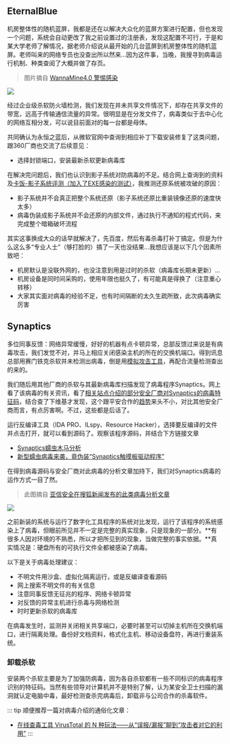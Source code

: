 ## EternalBlue

机房整体性的随机蓝屏，我都是还在以解决大众化的蓝屏方案进行配置，但也发现一个问题，系统会自动更改了我之前设置过的注册表，发现这配置不可行，于是和某大学老师了解情况，据老师介绍说从最开始的几台蓝屏到机房整体性的随机蓝屏。老师叫来的网络专员也没查出所以然来...因为这件事，当晚，我搜寻到病毒运行机制、种类查阅了大概并做了存页。

> 图片摘自 [WannaMine4.0 警惕感染](https://www.northsoar.com/News/detial/206)

![](https://i.postimg.cc/sxbSmMnq/1553131272718754.jpg)


经过企业级杀软防火墙检测，我们发现在并未共享文件情况下，却存在共享文件的带宽，远高于传输通信流量的异常。很明显是在分发文件了，病毒类似于去中心化的网络互相分发，可以说目前面对的每一台都是母体。

共同确认为永恒之蓝后，从微软官网中查询到相应补丁下载安装修复了这类问题，跟360厂商也交流了后续意见：

* 选择封锁端口，安装最新杀软更新病毒库

在解决完问题后，我们也认识到影子系统对防病毒的不足。结合网上查询到的资料及[卡饭-影子系统评测（加入了EXE感染的测试）](https://bbs.kafan.cn/thread-1778185-1-1.html)，我推测还原系统被攻破的原因：

* 影子系统并不会真正把整个系统还原（影子系统还原比重装镜像还原的速度快太多）
* 病毒伪装成影子系统并不会还原的内部文件，通过执行不通知的程式代码，来完成整个暗箱破坏流程

其实这事换成大众的话早就解决了，先百度，然后有毒杀毒打补丁搞定。但是为什么这么多“专业人士”（够打脸的）搞了一天也没结果...我想应该是以下几个因素所致吧：

* 机房默认是没联外网的，也没注意到用是过时的杀软（病毒库长期未更新）...
* 机房设备是同时间采购的，使用年限也挺久了，有可能真是得换了（注意重心转移）
* 大家其实面对病毒的经验不足，也有时间隔断的太久生疏所致，此次病毒确实厉害

## Synaptics

多位同事反馈：网络异常缓慢，好好的机器有点卡顿异常，总部反馈过来说是有病毒攻击，我们发觉不对，并马上相应关闭感染主机的所在的交换机端口。得到讯息总部用赛门铁克杀软并未检测出病毒，倒是用[模拟攻击工具](https://www.cebnet.com.cn/20180504/102487944.html)，再配合流量检测查出的来的。

我们随后用其他厂商的杀软与其最新病毒库扫描发现了病毒程序Synaptics。网上看了该病毒的有关资讯，看了[相关站点介绍的部分安全厂商对Synaptics的病毒特征码](https://www.file.net/process/synaptics.exe.html)，结合查了下维基才发现，这个跟平安合作的[趋势](https://zh.wikipedia.org/wiki/%E8%B6%A8%E5%8B%A2%E7%A7%91%E6%8A%80)来头不小，对比其他安全厂商而言，有点厉害啊。不过，这些都是后话了。

运行反编译工具（IDA PRO、ILspy、Resource Hacker），选择要反编译的文件并点击打开，就可以看到源码了。观察该程序源码，并结合下方链接文章

* [Synaptics蠕虫木马分析](https://www.cnblogs.com/Gj-Dreamer/p/11353230.html)
* [新型蠕虫病毒来袭，竟伪装“Synaptics触摸板驱动程序”](https://news.tianyancha.com/ll_sjzzxzmr3j.html)

在得到病毒源码与安全厂商对此病毒的分析文章加持下，我们对Synaptics病毒的运作方式一目了然。

> 此图摘自 [亚信安全在搜狐新闻发布的此类病毒分析文章](https://www.sohu.com/a/360817037_648183)

![](https://i.postimg.cc/jSLXtyQ8/336bc.png)

之前新装的系统与运行了数字化工具程序的系统对比发现，运行了该程序的系统感染上了病毒，但眼前所见并不一定是完整的真实现象，只是现象的一部分。**有很多人因对环境的不熟悉，所以才把所见到的现象，当做完整的事实依据。**真实情况是：硬盘所有的可执行文件全都被感染了病毒。

以下是关于病毒处理建议：

* 不明文件用沙盒、虚拟化隔离运行，或是反编译查看源码
* 网上搜索不明文件的有关信息
* 注意同事反馈无征兆的程序、网络卡顿异常
* 对反馈的异常主机进行杀毒与网络检测
* 时时更新杀软的病毒库

在病毒发生时，监测并关闭相关共享端口，必要时甚至可以切掉主机所在交换机端口，进行隔离处理。备份好文档资料，格式化主机、移动设备盘符，再进行重装系统。

### 卸载杀软

安装两个杀软主要是为了加强防病毒，因为各自杀软都有一些不同标识的病毒程序识别的特征码。当然有些领导对计算机并不是特别了解，认为某安全卫士扫描的漏洞就认定电脑中毒，最好检测查杀完病毒后，卸载非与公司合作的杀毒软件。

::: tip
顺便推荐一篇对病毒介绍的通俗化文章：
* [在线查毒工具 VirusTotal 的 N 种玩法——从“误报/漏报”聊到“攻击者对它的利用”](https://program-think.blogspot.com/2020/03/VirusTotal-Tricks.html)
:::